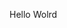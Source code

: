 Hello Wolrd









































































































































































































































































































































































































































































































































































































































































































